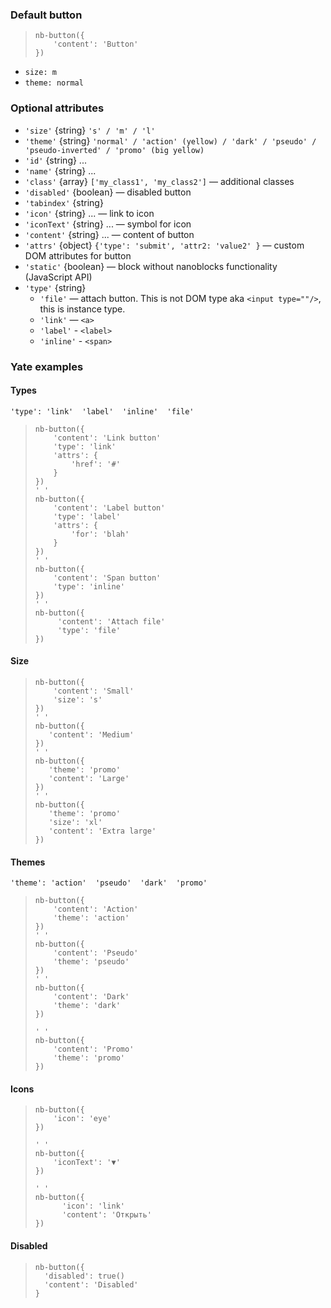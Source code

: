 ### Default button
> <div example="button-default">
> </div>
>
> ```yate
> nb-button({
>     'content': 'Button'
> })
> ```

* `size: m`
* `theme: normal`

### Optional attributes

* `'size'` {string} `'s' / 'm' / 'l'`
* `'theme'` {string} `'normal' / 'action' (yellow) / 'dark' / 'pseudo' / 'pseudo-inverted' / 'promo' (big yellow)`
* `'id'` {string} ...
* `'name'` {string} ...
* `'class'` {array} `['my_class1', 'my_class2']` — additional classes
* `'disabled'` {boolean} — disabled button
* `'tabindex'` {string}
* `'icon'` {string} ... — link to icon
* `'iconText'` {string} ... — symbol for icon
* `'content'` {string} ... — content of button
* `'attrs'` {object} `{'type': 'submit', 'attr2: 'value2' }` — custom DOM attributes for button
* `'static'` {boolean} — block without nanoblocks functionality (JavaScript API)
* `'type'` {string}
  * `'file'` — attach button. This is not DOM type aka `<input type=""/>`, this is instance type.
  * `'link'` — `<a>`
  * `'label'` - `<label>`
  * `'inline'` - `<span>`

### Yate examples

#### Types
`'type': 'link'  'label'  'inline'  'file'`
> <div example="buttons-type">
> </div>
>
> ```yate
> nb-button({
>     'content': 'Link button'
>     'type': 'link'
>     'attrs': {
>         'href': '#'
>     }
> })
> ' '
> nb-button({
>     'content': 'Label button'
>     'type': 'label'
>     'attrs': {
>         'for': 'blah'
>     }
> })
> ' '
> nb-button({
>     'content': 'Span button'
>     'type': 'inline'
> })
> ' '
> nb-button({
>      'content': 'Attach file'
>      'type': 'file'
> })
> ```

#### Size
> <div example="buttons-size" >
> </div>
>
> ```yate
> nb-button({
>     'content': 'Small'
>     'size': 's'
> })
> ' '
> nb-button({
>    'content': 'Medium'
> })
> ' '
> nb-button({
>    'theme': 'promo'
>    'content': 'Large'
> })
> ' '
> nb-button({
>    'theme': 'promo'
>    'size': 'xl'
>    'content': 'Extra large'
> })
> ```


#### Themes
`'theme': 'action'  'pseudo'  'dark'  'promo'`
> <div example="buttons-theme" >
> </div>
>
> ```yate
> nb-button({
>     'content': 'Action'
>     'theme': 'action'
> })
> ' '
> nb-button({
>     'content': 'Pseudo'
>     'theme': 'pseudo'
> })
> ' '
> nb-button({
>     'content': 'Dark'
>     'theme': 'dark'
> })
>
> ' '
> nb-button({
>     'content': 'Promo'
>     'theme': 'promo'
> })
> ```

#### Icons
> <div example="buttons-icon" >
> </div>
>
> ```yate
> nb-button({
>     'icon': 'eye'
> })
>
> ' '
> nb-button({
>     'iconText': '▼'
> })
>
> ' '
> nb-button({
>       'icon': 'link'
>       'content': 'Открыть'
> })
> ```

#### Disabled
> <div example="button-disabled" >
> </div>
>
> ```yate
> nb-button({
>   'disabled': true()
>   'content': 'Disabled'
> }
> ```

